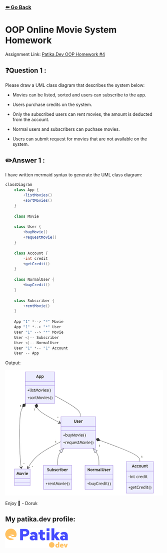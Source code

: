 ### [⬅️ Go Back](../../../README.md)

# OOP Online Movie System Homework

Assignment Link: [Patika.Dev OOP Homework #4](https://app.patika.dev/courses/oop/odev-film)

## ❓Question 1 :

Please draw a UML class diagram that describes the system below:

- Movies can be listed, sorted and users can subscribe to the app.

- Users purchase credits on the system.

- Only the subscribed users can rent movies, the amount is deducted from the account.

- Normal users and subscribers can puchase movies.

- Users can submit request for movies that are not available on the system.

## ✏️Answer 1 :

I have written mermaid syntax to generate the UML class diagram:

```c#
classDiagram
    class App {
        +listMovies()
        +sortMovies()
    }

    class Movie

    class User {
        +buyMovie()
        +requestMovie()
    }

    class Account {
        -int credit
        +getCredit()
    }

    class NormalUser {
        +buyCredit()
    }

    class Subscriber {
        +rentMovie()
    }

    App "1" *--> "*" Movie
    App "1" *--> "*" User
    User "1" --> "*" Movie
    User <|-- Subscriber
    User <|-- NormalUser
    User "1" *-- "1" Account
    User -- App
```

Output:

<img src="./OOP-HW4.png" />

Enjoy 🚀 - Doruk

## My patika.dev profile:

<a href="https://app.patika.dev/kaolin"><img src="../../../assets/newPatikaLogo.svg" width=200/></a>

